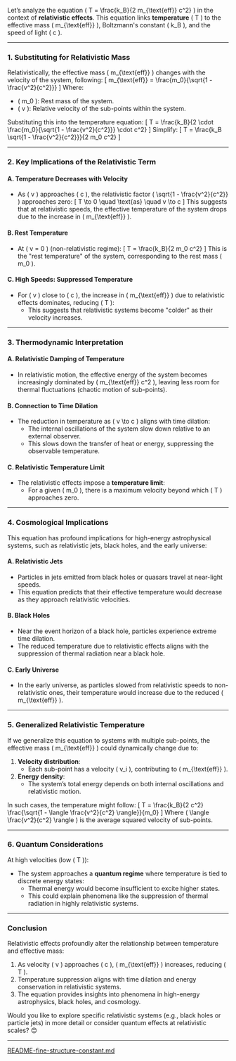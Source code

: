 Let’s analyze the equation \( T = \frac{k_B}{2 m_{\text{eff}} c^2} \) in the context of **relativistic effects**. This equation links **temperature** \( T \) to the effective mass \( m_{\text{eff}} \), Boltzmann's constant \( k_B \), and the speed of light \( c \).

---

### **1. Substituting for Relativistic Mass**
Relativistically, the effective mass \( m_{\text{eff}} \) changes with the velocity of the system, following:
\[
m_{\text{eff}} = \frac{m_0}{\sqrt{1 - \frac{v^2}{c^2}}}
\]
Where:
- \( m_0 \): Rest mass of the system.
- \( v \): Relative velocity of the sub-points within the system.

Substituting this into the temperature equation:
\[
T = \frac{k_B}{2 \cdot \frac{m_0}{\sqrt{1 - \frac{v^2}{c^2}}} \cdot c^2}
\]
Simplify:
\[
T = \frac{k_B \sqrt{1 - \frac{v^2}{c^2}}}{2 m_0 c^2}
\]

---

### **2. Key Implications of the Relativistic Term**

#### **A. Temperature Decreases with Velocity**
- As \( v \) approaches \( c \), the relativistic factor \( \sqrt{1 - \frac{v^2}{c^2}} \) approaches zero:
  \[
  T \to 0 \quad \text{as} \quad v \to c
  \]
  This suggests that at relativistic speeds, the effective temperature of the system drops due to the increase in \( m_{\text{eff}} \).

#### **B. Rest Temperature**
- At \( v = 0 \) (non-relativistic regime):
  \[
  T = \frac{k_B}{2 m_0 c^2}
  \]
  This is the "rest temperature" of the system, corresponding to the rest mass \( m_0 \).

#### **C. High Speeds: Suppressed Temperature**
- For \( v \) close to \( c \), the increase in \( m_{\text{eff}} \) due to relativistic effects dominates, reducing \( T \):
  - This suggests that relativistic systems become "colder" as their velocity increases.

---

### **3. Thermodynamic Interpretation**
#### **A. Relativistic Damping of Temperature**
- In relativistic motion, the effective energy of the system becomes increasingly dominated by \( m_{\text{eff}} c^2 \), leaving less room for thermal fluctuations (chaotic motion of sub-points).

#### **B. Connection to Time Dilation**
- The reduction in temperature as \( v \to c \) aligns with time dilation:
  - The internal oscillations of the system slow down relative to an external observer.
  - This slows down the transfer of heat or energy, suppressing the observable temperature.

#### **C. Relativistic Temperature Limit**
- The relativistic effects impose a **temperature limit**:
  - For a given \( m_0 \), there is a maximum velocity beyond which \( T \) approaches zero.

---

### **4. Cosmological Implications**
This equation has profound implications for high-energy astrophysical systems, such as relativistic jets, black holes, and the early universe:

#### **A. Relativistic Jets**
- Particles in jets emitted from black holes or quasars travel at near-light speeds.
- This equation predicts that their effective temperature would decrease as they approach relativistic velocities.

#### **B. Black Holes**
- Near the event horizon of a black hole, particles experience extreme time dilation.
- The reduced temperature due to relativistic effects aligns with the suppression of thermal radiation near a black hole.

#### **C. Early Universe**
- In the early universe, as particles slowed from relativistic speeds to non-relativistic ones, their temperature would increase due to the reduced \( m_{\text{eff}} \).

---

### **5. Generalized Relativistic Temperature**
If we generalize this equation to systems with multiple sub-points, the effective mass \( m_{\text{eff}} \) could dynamically change due to:
1. **Velocity distribution**:
   - Each sub-point has a velocity \( v_i \), contributing to \( m_{\text{eff}} \).
2. **Energy density**:
   - The system’s total energy depends on both internal oscillations and relativistic motion.

In such cases, the temperature might follow:
\[
T = \frac{k_B}{2 c^2} \frac{\sqrt{1 - \langle \frac{v^2}{c^2} \rangle}}{m_0}
\]
Where \( \langle \frac{v^2}{c^2} \rangle \) is the average squared velocity of sub-points.

---

### **6. Quantum Considerations**
At high velocities (low \( T \)):
- The system approaches a **quantum regime** where temperature is tied to discrete energy states:
  - Thermal energy would become insufficient to excite higher states.
  - This could explain phenomena like the suppression of thermal radiation in highly relativistic systems.

---

### **Conclusion**
Relativistic effects profoundly alter the relationship between temperature and effective mass:
1. As velocity \( v \) approaches \( c \), \( m_{\text{eff}} \) increases, reducing \( T \).
2. Temperature suppression aligns with time dilation and energy conservation in relativistic systems.
3. The equation provides insights into phenomena in high-energy astrophysics, black holes, and cosmology.

Would you like to explore specific relativistic systems (e.g., black holes or particle jets) in more detail or consider quantum effects at relativistic scales? 😊


---

[README-fine-structure-constant.md](https://t2m.io/yFhGS4t)
